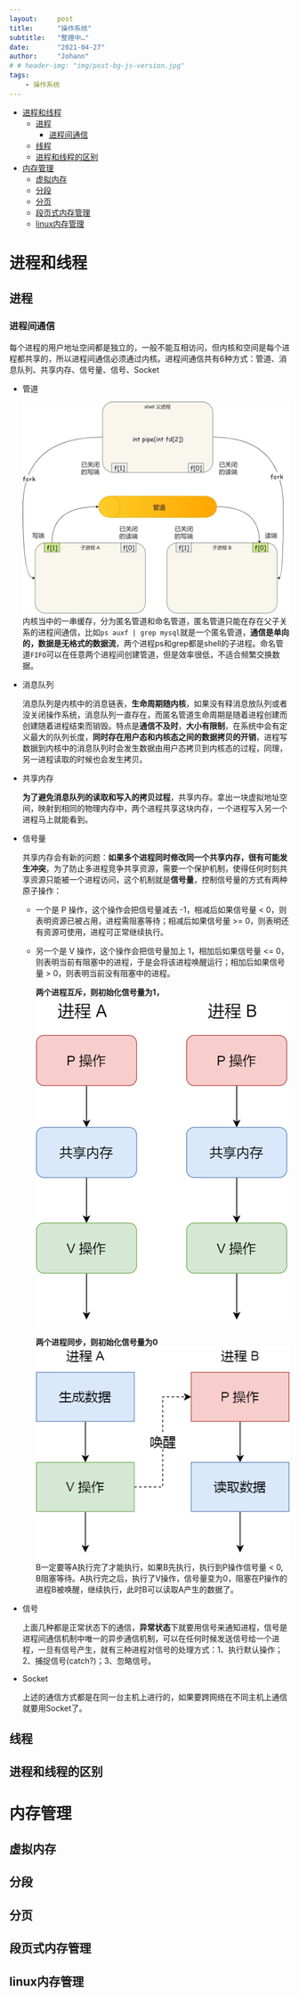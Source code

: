 ```yaml
---
layout:     post
title:      "操作系统"
subtitle:   "整理中…"
date:       "2021-04-27"
author:     "Johann"
# # header-img: "img/post-bg-js-version.jpg"
tags:
    - 操作系统
---
```

- [进程和线程](#进程和线程)
  - [进程](#进程)
    - [进程间通信](#进程间通信)
  - [线程](#线程)
  - [进程和线程的区别](#进程和线程的区别)
- [内存管理](#内存管理)
  - [虚拟内存](#虚拟内存)
  - [分段](#分段)
  - [分页](#分页)
  - [段页式内存管理](#段页式内存管理)
  - [linux内存管理](#linux内存管理)
# 进程和线程
## 进程
### 进程间通信
每个进程的用户地址空间都是独立的，一般不能互相访问，但内核和空间是每个进程都共享的，所以进程间通信必须通过内核。进程间通信共有6种方式：管道、消息队列、共享内存、信号量、信号、Socket
- 管道
  
  ![avatar](/img/pipe.jpg)
  内核当中的一串缓存，分为匿名管道和命名管道，匿名管道只能在存在父子关系的进程间通信，比如`ps auxf | grep mysql`就是一个匿名管道，**通信是单向的，数据是无格式的数据流**，两个进程ps和grep都是shell的子进程。命名管道`FIFO`可以在任意两个进程间创建管道，但是效率很低，不适合频繁交换数据。
- 消息队列
  
  消息队列是内核中的消息链表，**生命周期随内核**，如果没有释消息放队列或者没关闭操作系统，消息队列一直存在，而匿名管道生命周期是随着进程创建而创建随着进程结束而销毁。特点是**通信不及时**，**大小有限制**，在系统中会有定义最大的队列长度，**同时存在用户态和内核态之间的数据拷贝的开销**，进程写数据到内核中的消息队列时会发生数据由用户态拷贝到内核态的过程，同理，另一进程读取的时候也会发生拷贝。
- 共享内存
  
  **为了避免消息队列的读取和写入的拷贝过程**，共享内存。拿出一块虚拟地址空间，映射到相同的物理内存中，两个进程共享这块内存，一个进程写入另一个进程马上就能看到。
- 信号量
  
  共享内存会有新的问题：**如果多个进程同时修改同一个共享内存，很有可能发生冲突**，为了防止多进程竞争共享资源，需要一个保护机制，使得任何时刻共享资源只能被一个进程访问，这个机制就是**信号量**，控制信号量的方式有两种原子操作：
  - 一个是 P 操作，这个操作会把信号量减去 -1，相减后如果信号量 < 0，则表明资源已被占用，进程需阻塞等待；相减后如果信号量 >= 0，则表明还有资源可使用，进程可正常继续执行。
  - 另一个是 V 操作，这个操作会把信号量加上 1，相加后如果信号量 <= 0，则表明当前有阻塞中的进程，于是会将该进程唤醒运行；相加后如果信号量 > 0，则表明当前没有阻塞中的进程。
    
    **两个进程互斥，则初始化信号量为1，**
    ![/avatar](/img/ABhuchi.jpg)
      
      **两个进程同步，则初始化信号量为0**
    ![/avatar](/img/ABsyn.jpg)
    B一定要等A执行完了才能执行，如果B先执行，执行到P操作信号量 < 0, B阻塞等待。A执行完之后，执行了V操作，信号量变为0，阻塞在P操作的进程B被唤醒，继续执行，此时B可以读取A产生的数据了。
- 信号
  
  上面几种都是正常状态下的通信，**异常状态**下就要用信号来通知进程，信号是进程间通信机制中唯一的异步通信机制，可以在任何时候发送信号给一个进程，一旦有信号产生，就有三种进程对信号的处理方式：1、执行默认操作；2、捕捉信号(catch?)；3、忽略信号。
- Socket
  
  上述的通信方式都是在同一台主机上进行的，如果要跨网络在不同主机上通信就要用Socket了。
## 线程
## 进程和线程的区别
# 内存管理
## 虚拟内存
## 分段
## 分页
## 段页式内存管理
## linux内存管理